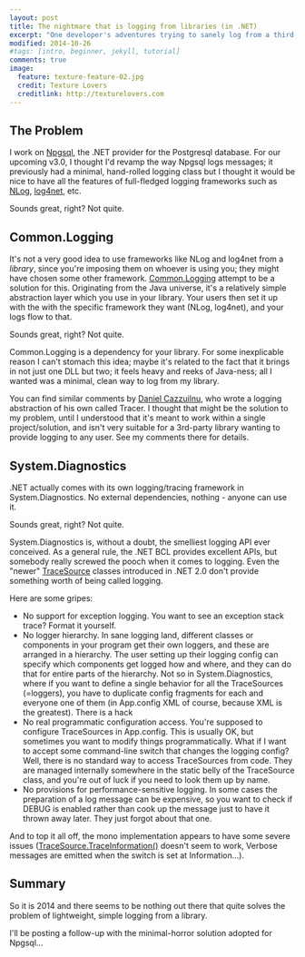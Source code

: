 ```yaml
---
layout: post
title: The nightmare that is logging from libraries (in .NET)
excerpt: "One developer's adventures trying to sanely log from a third-party .NET library"
modified: 2014-10-26
#tags: [intro, beginner, jekyll, tutorial]
comments: true
image:
  feature: texture-feature-02.jpg
  credit: Texture Lovers
  creditlink: http://texturelovers.com
---
```


## The Problem

I work on [Npgsql](http://www.github.com/npgsql/npgsql), the .NET provider for the Postgresql database.
For our upcoming v3.0, I thought I'd revamp the way Npgsql logs messages; it previously had a minimal,
hand-rolled logging class but I thought it would be nice to have all the features of full-fledged
logging frameworks such as [NLog](http://nlog-project.org), [log4net](http://logging.apache.org/log4net), etc.

Sounds great, right? Not quite.

## Common.Logging

It's not a very good idea to use frameworks like NLog and log4net from a
*library*, since you're imposing them on whoever is using you; they might
have chosen some other framework.
[Common.Logging](http://commons.apache.org/proper/commons-logging/) attempt
to be a solution for this. Originating from the Java universe, it's a
relatively simple abstraction layer which you use in your library.
Your users then set it up with the with the specific framework they want
(NLog, log4net), and your logs flow to that.

Sounds great, right? Not quite.

Common.Logging is a dependency for your library. For some inexplicable reason
I can't stomach this idea; maybe it's related to the fact that it brings in
not just one DLL but two; it feels heavy and reeks of Java-ness; all I wanted
was a minimal, clean way to log from my library.

You can find similar comments by
[Daniel Cazzuilnu](http://blogs.clariusconsulting.net/kzu/tracer-the-unified-dead-simple-api-for-all-logging-frameworks-in-existence/),
who wrote a logging abstraction of his own called Tracer. I thought that
might be the solution to my problem, until I understood that it's meant to
work within a single project/solution, and isn't very suitable for a 3rd-party
library wanting to provide logging to any user. See my comments there for details.

## System.Diagnostics

.NET actually comes with its own logging/tracing framework in
System.Diagnostics. No external dependencies, nothing - anyone can use it.

Sounds great, right? Not quite.

System.Diagnostics is, without a doubt, the smelliest logging API ever
conceived. As a general rule, the .NET BCL provides excellent APIs, but
somebody really screwed the pooch when it comes to logging. Even the "newer"
[TraceSource](http://msdn.microsoft.com/en-us/library/system.diagnostics.tracesource(v=vs.110).aspx)
classes introduced in .NET 2.0 don't provide something worth of being called
logging.

Here are some gripes:

* No support for exception logging. You want to see an exception stack trace?
  Format it yourself.
* No logger hierarchy. In sane logging land, different classes or components
  in your program get their own loggers, and these are arranged in a hierarchy.
  The user setting up their logging config can specify which components get
  logged how and where, and they can do that for entire parts of the hierarchy.
  Not so in System.Diagnostics, where if you want to define a single behavior
  for all the TraceSources (=loggers), you have to duplicate config fragments
  for each and everyone one of them (in App.config XML of course, because
  XML is the greatest).
  There is a hack
* No real programmatic configuration access. You're supposed to configure
  TraceSources in App.config. This is usually OK, but sometimes you want to
  modify things programmatically. What if I want to accept some command-line
  switch that changes the logging config? Well, there is no standard way to
  access TraceSources from code. They are managed internally somewhere in the
  static belly of the TraceSource class, and you're out of luck if you need to
  look them up by name.
* No provisions for performance-sensitive logging. In some cases the
  preparation of a log message can be expensive, so you want to check if DEBUG
  is enabled rather than cook up the message just to have it thrown away
  later. They just forgot about that one.

And to top it all off, the mono implementation appears to have some severe issues
([TraceSource.TraceInformation()](http://msdn.microsoft.com/en-us/library/system.diagnostics.tracesource.traceinformation(v=vs.110).aspx) 
doesn't seem to work, Verbose messages are emitted when the switch is set at Information...).

## Summary

So it is 2014 and there seems to be nothing out there that quite solves the problem of lightweight,
simple logging from a library.

I'll be posting a follow-up with the minimal-horror solution adopted for Npgsql...
